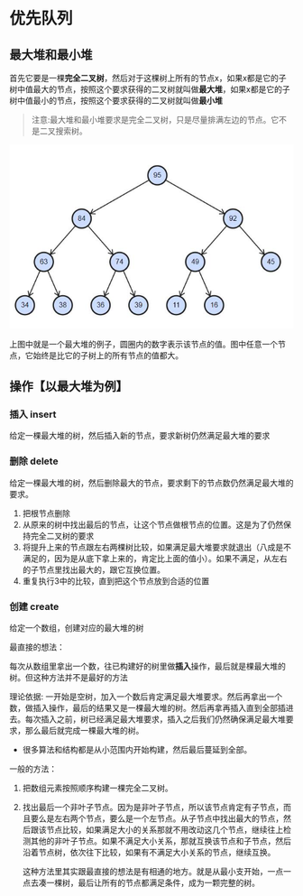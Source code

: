 # 优先队列

## 最大堆和最小堆

首先它要是一棵**完全二叉树**，然后对于这棵树上所有的节点x，如果x都是它的子树中值最大的节点，按照这个要求获得的二叉树就叫做**最大堆**，如果x都是它的子树中值最小的节点，按照这个要求获得的二叉树就叫做**最小堆**

> 注意:最大堆和最小堆要求是完全二叉树，只是尽量排满左边的节点。它不是二叉搜索树。

![一个最大堆的例子](./img/最大堆.jpg)

上图中就是一个最大堆的例子，圆圈内的数字表示该节点的值。图中任意一个节点，它始终是比它的子树上的所有节点的值都大。

## 操作【以最大堆为例】

### 插入 insert

给定一棵最大堆的树，然后插入新的节点，要求新树仍然满足最大堆的要求

### 删除 delete

给定一棵最大堆的树，然后删除最大的节点，要求剩下的节点数仍然满足最大堆的要求。

1. 把根节点删除
2. 从原来的树中找出最后的节点，让这个节点做根节点的位置。这是为了仍然保持完全二叉树的要求
3. 将提升上来的节点跟左右两棵树比较，如果满足最大堆要求就退出（八成是不满足的，因为是从底下拿上来的，肯定比上面的值小）。如果不满足，从左右的子节点里找出最大的，跟它互换位置。
4. 重复执行3中的比较，直到把这个节点放到合适的位置

### 创建 create

给定一个数组，创建对应的最大堆的树

最直接的想法：

每次从数组里拿出一个数，往已构建好的树里做**插入**操作，最后就是棵最大堆的树。但这种方法并不是最好的方法

理论依据: 一开始是空树，加入一个数后肯定满足最大堆要求。然后再拿出一个数，做插入操作，最后的结果又是一棵最大堆的树。然后再拿再插入直到全部插进去。每次插入之前，树已经满足最大堆要求，插入之后我们仍然确保满足最大堆要求，那么最后就完成一棵最大堆的树。

- 很多算法和结构都是从小范围内开始构建，然后最后蔓延到全部。

一般的方法：

1. 把数组元素按照顺序构建一棵完全二叉树。
2. 找出最后一个非叶子节点。因为是非叶子节点，所以该节点肯定有子节点，而且要么是左右两个节点，要么是一个左节点。从子节点中找出最大的节点，然后跟该节点比较，如果满足大小的关系那就不用改动这几个节点，继续往上检测其他的非叶子节点。如果不满足大小关系，那就互换该节点和子节点，然后沿着节点树，依次往下比较，如果有不满足大小关系的节点，继续互换。

    这种方法里其实跟最直接的想法是有相通的地方。就是从最小支开始，一点一点去凑一棵树，最后让所有的节点都满足条件，成为一颗完整的树。
